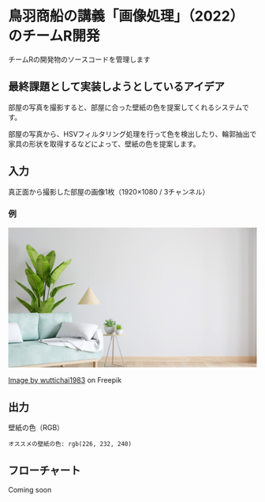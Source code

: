 # 鳥羽商船の講義「画像処理」（2022）のチームR開発

チームRの開発物のソースコードを管理します

## 最終課題として実装しようとしているアイデア

部屋の写真を撮影すると、部屋に合った壁紙の色を提案してくれるシステムです。

部屋の写真から、HSVフィルタリング処理を行って色を検出したり、輪郭抽出で家具の形状を取得するなどによって、壁紙の色を提案します。

## 入力

真正面から撮影した部屋の画像1枚（1920×1080 / 3チャンネル）

### 例

![Input example](./resources/input-example.png)

[Image by wuttichai1983](https://www.freepik.com/free-photo/green-sofa-white-living-room-with-free-space_19703425.htm#query=living%20room&position=0&from_view=keyword)
on Freepik

## 出力

壁紙の色（RGB）

```
オススメの壁紙の色: rgb(226, 232, 240)
```

## フローチャート

Coming soon
